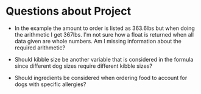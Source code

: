 # Questions about Project 
 - In the example the amount to order is listed as 363.6lbs but when doing the arithmetic I get 367lbs. I'm not sure how a float is returned when all data given are whole numbers. Am I missing information about the required arithmetic? 
 
 - Should kibble size be another variable that is considered in the formula since different dog sizes require different kibble sizes?
 
 - Should ingredients be considered when ordering food to account for dogs with specific allergies?
 
 


